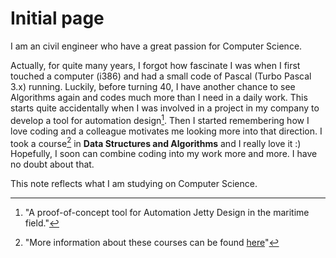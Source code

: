 # Initial page

I am an civil engineer who have a great passion for Computer Science.

Actually, for quite many years, I forgot how fascinate I was when I first touched a computer \(i386\) and had a small code of Pascal \(Turbo Pascal 3.x\) running. Luckily, before turning 40, I have another chance to see Algorithms again and codes much more than I need in a daily work. This starts quite accidentally when I was involved in a project in my company to develop a tool for automation design[^1]. Then I started remembering how I love coding and a colleague motivates me looking more into that direction. I took a course[^2] in **Data Structures and Algorithms** and I really love it :\) Hopefully, I soon can combine coding into my work more and more. I have no doubt about that.

This note reflects what I am studying on Computer Science.

[^1]: "A proof-of-concept tool for Automation Jetty Design in the maritime field."

[^2]: "More information about these courses can be found [here](http://bigocoding.com/)" 

